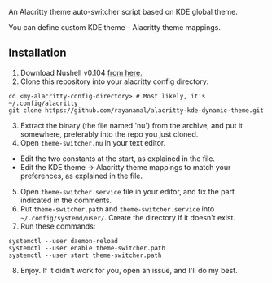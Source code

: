 An Alacritty theme auto-switcher script based on KDE global theme.

You can define custom KDE theme - Alacritty theme mappings.

## Installation

1. Download Nushell v0.104 [from here.](https://github.com/nushell/nushell/releases/download/0.104.0/nu-0.104.0-x86_64-unknown-linux-gnu.tar.gz)
2. Clone this repository into your alacritty config directory:
```
cd <my-alacritty-config-directory> # Most likely, it's ~/.config/alacritty
git clone https://github.com/rayanamal/alacritty-kde-dynamic-theme.git
```
3. Extract the binary (the file named 'nu') from the archive, and put it somewhere, preferably into the repo you just cloned. 
4. Open `theme-switcher.nu` in your text editor.
  - Edit the two constants at the start, as explained in the file.
  - Edit the KDE theme -> Alacritty theme mappings to match your preferences, as explained in the file.
5. Open `theme-switcher.service` file in your editor, and fix the part indicated in the comments.
6. Put `theme-switcher.path` and `theme-switcher.service` into `~/.config/systemd/user/`. Create the directory if it doesn't exist.
7. Run these commands:
```
systemctl --user daemon-reload
systemctl --user enable theme-switcher.path
systemctl --user start theme-switcher.path
```
8. Enjoy. If it didn't work for you, open an issue, and I'll do my best.